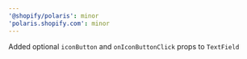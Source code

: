 ```yaml
---
'@shopify/polaris': minor
'polaris.shopify.com': minor
---
```


Added optional `iconButton` and `onIconButtonClick` props to `TextField`

